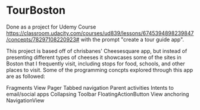 # TourBoston

Done as a project for Udemy Course https://classroom.udacity.com/courses/ud839/lessons/6745394898239847/concepts/78297108220923# with the prompt "create a tour guide app".

This project is based off of chrisbanes' Cheesesquare app, but instead of presenting different types of cheeses it showcases some of the sites in Boston that I frequently visit, including stops for food, schools, and other places to visit. Some of the programming concpts explored through this app are as followed:

Fragments
View Pager
Tabbed navigation
Parent activities
Intents to email/social apps
Collapsing Toolbar
FloatingActionButton
View anchoring
NavigationView

